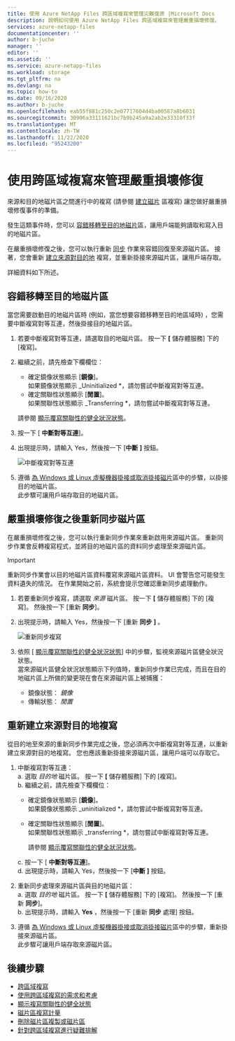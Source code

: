 ```yaml
---
title: 使用 Azure NetApp Files 跨區域複寫來管理災難復原 |Microsoft Docs
description: 說明如何使用 Azure NetApp Files 跨區域複寫來管理嚴重損壞修復。
services: azure-netapp-files
documentationcenter: ''
author: b-juche
manager: ''
editor: ''
ms.assetid: ''
ms.service: azure-netapp-files
ms.workload: storage
ms.tgt_pltfrm: na
ms.devlang: na
ms.topic: how-to
ms.date: 09/16/2020
ms.author: b-juche
ms.openlocfilehash: eab55f881c250c2e07717604d4ba00587a8b6031
ms.sourcegitcommit: 30906a33111621bc7b9b245a9a2ab2e33310f33f
ms.translationtype: MT
ms.contentlocale: zh-TW
ms.lasthandoff: 11/22/2020
ms.locfileid: "95243200"
---
```

# <a name="manage-disaster-recovery-using-cross-region-replication"></a>使用跨區域複寫來管理嚴重損壞修復 

來源和目的地磁片區之間進行中的複寫 (請參閱 [建立磁片](cross-region-replication-create-peering.md) 區複寫) 讓您做好嚴重損壞修復事件的準備。 

發生這類事件時，您可以 [容錯移轉至目的地磁片](#fail-over-to-destination-volume)區，讓用戶端能夠讀取和寫入目的地磁片區。 

在嚴重損壞修復之後，您可以執行重新 [同步](#resync-replication) 作業來容錯回復至來源磁片區。 接著，您會重新 [建立來源對目的地](#reestablish-source-to-destination-replication) 複寫，並重新掛接來源磁片區，讓用戶端存取。 

詳細資料如下所述。 

## <a name="fail-over-to-destination-volume"></a>容錯移轉至目的地磁片區

當您需要啟動目的地磁片區時 (例如，當您想要容錯移轉至目的地區域時) ，您需要中斷複寫對等互連，然後掛接目的地磁片區。  

1. 若要中斷複寫對等互連，請選取目的地磁片區。 按一下 **[** 儲存體服務] 下的 [複寫]。  

2.  繼續之前，請先檢查下欄欄位：  
    * 確定鏡像狀態顯示 [**鏡像**]。   
        如果鏡像狀態顯示 _Uninitialized *，請勿嘗試中斷複寫對等互連。
    * 確定關聯性狀態顯示 [**閒置**]。   
        如果關聯性狀態顯示 _Transferring *，請勿嘗試中斷複寫對等互連。   

    請參閱 [顯示覆寫關聯性的健全狀況狀態](cross-region-replication-display-health-status.md)。 

3.  按一下 [ **中斷對等互連**]。  

4.  出現提示時，請輸入 Yes，然後按一下 [**中斷** **]** 按鈕。 

    ![中斷複寫對等互連](../media/azure-netapp-files/cross-region-replication-break-replication-peering.png)

5.  遵循 [為 Windows 或 Linux 虛擬機器掛接或取消掛接磁片](azure-netapp-files-mount-unmount-volumes-for-virtual-machines.md)區中的步驟，以掛接目的地磁片區。   
    此步驟可讓用戶端存取目的地磁片區。

## <a name="resync-volumes-after-disaster-recovery"></a><a name="resync-replication"></a>嚴重損壞修復之後重新同步磁片區

在嚴重損壞修復之後，您可以執行重新同步作業來重新啟用來源磁片區。  重新同步作業會反轉複寫程式，並將目的地磁片區的資料同步處理至來源磁片區。  

> [!IMPORTANT] 
> 重新同步作業會以目的地磁片區資料覆寫來源磁片區資料。  UI 會警告您可能發生資料遺失的情況。 在作業開始之前，系統會提示您確認重新同步處理動作。

1. 若要重新同步複寫，請選取 *來源* 磁片區。 按一下 **[** 儲存體服務] 下的 [複寫]。 然後按一下 [重新 **同步**]。  

2. 出現提示時，請輸入 Yes，然後按一下 [重新 **同步** **]** 。 
 
    ![重新同步複寫](../media/azure-netapp-files/cross-region-replication-resync-replication.png)

3. 依照 [ [顯示覆寫關聯性的健全狀況狀態](cross-region-replication-display-health-status.md)] 中的步驟，監視來源磁片區健全狀況狀態。   
    當來源磁片區健全狀況狀態顯示下列值時，重新同步作業已完成，而且在目的地磁片區上所做的變更現在會在來源磁片區上被捕獲：   

    * 鏡像狀態： *鏡像*  
    * 傳輸狀態： *閒置*  

## <a name="reestablish-source-to-destination-replication"></a>重新建立來源對目的地複寫

從目的地至來源的重新同步作業完成之後，您必須再次中斷複寫對等互連，以重新建立來源對目的地複寫。 您也應該重新掛接來源磁片區，讓用戶端可以存取它。  

1. 中斷複寫對等互連：  
    a. 選取 *目的地* 磁片區。 按一下 **[** 儲存體服務] 下的 [複寫]。  
    b. 繼續之前，請先檢查下欄欄位：   
    * 確定鏡像狀態顯示 [**鏡像**]。   
    如果鏡像狀態顯示 _uninitialized *，請勿嘗試中斷複寫對等互連。  
    * 確定關聯性狀態顯示 [**閒置**]。   
    如果關聯性狀態顯示 _transferring *，請勿嘗試中斷複寫對等互連。    

        請參閱 [顯示覆寫關聯性的健全狀況狀態](cross-region-replication-display-health-status.md)。 

    c. 按一下 [ **中斷對等互連**]。   
    d. 出現提示時，請輸入 Yes，然後按一下 [**中斷** **]** 按鈕。  

2. 重新同步處理來源磁片區與目的地磁片區：  
    a. 選取 *目的地* 磁片區。 按一下 **[** 儲存體服務] 下的 [複寫]。 然後按一下 [重新 **同步**]。   
    b. 出現提示時，請輸入 **Yes** ，然後按一下 [重新 **同步** 處理] 按鈕。

3. 遵循 [為 Windows 或 Linux 虛擬機器掛接或取消掛接磁片](azure-netapp-files-mount-unmount-volumes-for-virtual-machines.md)區中的步驟，重新掛接來源磁片區。  
    此步驟可讓用戶端存取來源磁片區。

## <a name="next-steps"></a>後續步驟  

* [跨區域複寫](cross-region-replication-introduction.md)
* [使用跨區域複寫的需求和考慮](cross-region-replication-requirements-considerations.md)
* [顯示複寫關聯性的健全狀態](cross-region-replication-display-health-status.md)
* [磁片區複寫計量](azure-netapp-files-metrics.md#replication)
* [刪除磁片區複製或磁片區](cross-region-replication-delete.md)
* [針對跨區域複寫進行疑難排解](troubleshoot-cross-region-replication.md)

